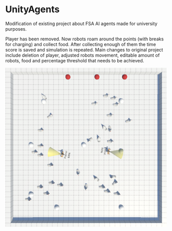 # UnityAgents
Modification of existing project about FSA AI agents made for university purposes.

Player has been removed. Now robots roam around the points (with breaks for charging) and collect food. After collecting enough of them the time score is saved and simulation is repeated. Main changes to original project include deletion of player, adjusted robots movement, editable amount of robots, food and percentage threshold that needs to be achieved.



![screenshot](screenshot.png)
